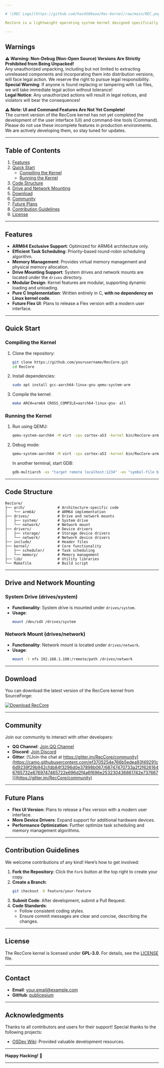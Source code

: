 ```yaml
---

# ![REC Logo](https://github.com/has4580aaa/Rec-Kernel/raw/main/REC.png)

RecCore is a lightweight operating system kernel designed specifically for ARM64 architecture, written entirely in C. It focuses on efficient task scheduling, memory management, and device driver support. This kernel system supports only ARM64 architecture; 32-bit systems are not supported. System drives and network mounts are located under the `drives` directory. Future plans include a Flex version with a modern user interface (UI).

---
```


## **Warnings**
**⚠️ Warning: Non-Debug (Non-Open Source) Versions Are Strictly Prohibited from Being Unpacked!**  
Any unauthorized unpacking, including but not limited to extracting unreleased components and incorporating them into distribution versions, will face legal action. We reserve the right to pursue legal responsibility.  
**Special Warning**: If anyone is found replacing or tampering with `lab` files, we will take immediate legal action without tolerance!  
**Legal Notice**: Any unauthorized actions will result in legal notices, and violators will bear the consequences!

**⚠️ Note: UI and Command Features Are Not Yet Complete!**  
The current version of the RecCore kernel has not yet completed the development of the user interface (UI) and command-line tools (Command). Please do not use these incomplete features in production environments. We are actively developing them, so stay tuned for updates.

---

## **Table of Contents**
1. [Features](#features)
2. [Quick Start](#quick-start)
   - [Compiling the Kernel](#compiling-the-kernel)
   - [Running the Kernel](#running-the-kernel)
3. [Code Structure](#code-structure)
4. [Drive and Network Mounting](#drive-and-network-mounting)
5. [Download](#download)
6. [Community](#community)
7. [Future Plans](#future-plans)
8. [Contribution Guidelines](#contribution-guidelines)
9. [License](#license)

---

## **Features**
- **ARM64 Exclusive Support**: Optimized for ARM64 architecture only.
- **Efficient Task Scheduling**: Priority-based round-robin scheduling algorithm.
- **Memory Management**: Provides virtual memory management and physical memory allocation.
- **Drive Mounting Support**: System drives and network mounts are located under the `drives` directory.
- **Modular Design**: Kernel features are modular, supporting dynamic loading and unloading.
- **Pure C Implementation**: Written entirely in C, **with no dependency on Linux kernel code**.
- **Future Flex UI**: Plans to release a Flex version with a modern user interface.

---

## **Quick Start**

### **Compiling the Kernel**
1. Clone the repository:
   ```bash
   git clone https://github.com/yourusername/RecCore.git
   cd RecCore
   ```
2. Install dependencies:
   ```bash
   sudo apt install gcc-aarch64-linux-gnu qemu-system-arm
   ```
3. Compile the kernel:
   ```bash
   make ARCH=arm64 CROSS_COMPILE=aarch64-linux-gnu- all
   ```

### **Running the Kernel**
1. Run using QEMU:
   ```bash
   qemu-system-aarch64 -M virt -cpu cortex-a53 -kernel bin/RecCore-arm64.bin
   ```
2. Debug mode:
   ```bash
   qemu-system-aarch64 -M virt -cpu cortex-a53 -kernel bin/RecCore-arm64.bin -s -S
   ```
   In another terminal, start GDB:
   ```bash
   gdb-multiarch -ex "target remote localhost:1234" -ex "symbol-file bin/RecCore-arm64.bin"
   ```

---

## **Code Structure**
```
RecCore/
├── arch/               # Architecture-specific code
│   └── arm64/          # ARM64 implementation
├── drives/             # Drive and network mounts
│   ├── system/         # System drive
│   └── network/        # Network mount
├── drivers/            # Device drivers
│   ├── storage/        # Storage device drivers
│   └── network/        # Network device drivers
├── include/            # Header files
├── kernel/             # Core functionality
│   ├── scheduler/      # Task scheduling
│   └── memory/         # Memory management
├── lib/                # Utility libraries
└── Makefile            # Build script
```

---

## **Drive and Network Mounting**

### **System Drive (drives/system)**
- **Functionality**: System drive is mounted under `drives/system`.
- **Usage**:
  ```bash
  mount /dev/sdX /drives/system
  ```

### **Network Mount (drives/network)**
- **Functionality**: Network mount is located under `drives/network`.
- **Usage**:
  ```bash
  mount -t nfs 192.168.1.100:/remote/path /drives/network
  ```

---

## **Download**
You can download the latest version of the RecCore kernel from SourceForge:

[![Download RecCore](https://camo.githubusercontent.com/16389ff70a277784214098c9d1c2dce20f404183457e3bda6a4e69e9dbce8adb/68747470733a2f2f612e6673646e2e636f6d2f636f6e2f6170702f73662d646f776e6c6f61642d627574746f6e)](https://sourceforge.net/projects/reccore/)

---

## **Community**
Join our community to interact with other developers:

- **QQ Channel**: [Join QQ Channel](#)
- **Discord**: [Join Discord](#)
- **Gitter**: [![Join the chat at https://gitter.im/RecCore/community](https://camo.githubusercontent.com/ef3705254e766b5edea93f49291c6d9239f29b942cfdb84f3296d0e37898b067/68747470733a2f2f6261646765732e6769747465722e696d2f4a6f696e253230436861742e737667)](https://gitter.im/RecCore/community)

---

## **Future Plans**
- **Flex UI Version**: Plans to release a Flex version with a modern user interface.
- **More Device Drivers**: Expand support for additional hardware devices.
- **Performance Optimization**: Further optimize task scheduling and memory management algorithms.

---

## **Contribution Guidelines**
We welcome contributions of any kind! Here’s how to get involved:
1. **Fork the Repository**: Click the `Fork` button at the top right to create your copy.
2. **Create a Branch**:
   ```bash
   git checkout -b feature/your-feature
   ```
3. **Submit Code**: After development, submit a Pull Request.
4. **Code Standards**:
   - Follow consistent coding styles.
   - Ensure commit messages are clear and concise, describing the changes.

---

## **License**
The RecCore kernel is licensed under **GPL-3.0**. For details, see the [LICENSE](LICENSE) file.

---

## **Contact**
- **Email**: your.email@example.com
- **GitHub**: [publicesium](https://github.com/has4580aah)

---

## **Acknowledgments**
Thanks to all contributors and users for their support! Special thanks to the following projects:
- [OSDev Wiki](https://wiki.osdev.org/): Provided valuable development resources.

---

**Happy Hacking!** 🚀

---


